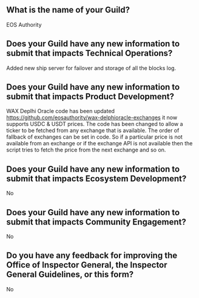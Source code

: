 ## What is the name of your Guild?

EOS Authority

## Does your Guild have any new information to submit that impacts Technical Operations?

Added new ship server for failover and storage of all the blocks log.

## Does your Guild have any new information to submit that impacts Product Development?

WAX Deplhi Oracle code has been updated https://github.com/eosauthority/wax-delphioracle-exchanges it now supports USDC & USDT prices. The code has been changed to allow a ticker to be fetched from any exchange that is available. The order of fallback of exchanges can be set in code. So if a particular price is not available from an exchange or if the exchange API is not available then the script tries to fetch the price from the next exchange and so on.

## Does your Guild have any new information to submit that impacts Ecosystem Development?

No

## Does your Guild have any new information to submit that impacts Community Engagement?

No

## Do you have any feedback for improving the Office of Inspector General, the Inspector General Guidelines, or this form?

No
